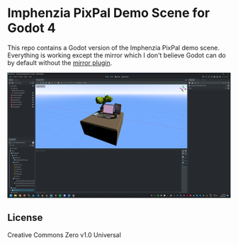 # Imphenzia PixPal Demo Scene for Godot 4

This repo contains a Godot version of the Imphenzia PixPal demo scene. Everything is working except the mirror which I don't believe Godot can do by default without the [mirror plugin](https://godotengine.org/asset-library/asset/1378).

![Screenshot of the demo scene running in Godot 4](https://github.com/Flynsarmy/imphenzia-pixpal-godot-41-project/blob/master/Assets/screenshot.png?raw=true)

## License

Creative Commons Zero v1.0 Universal